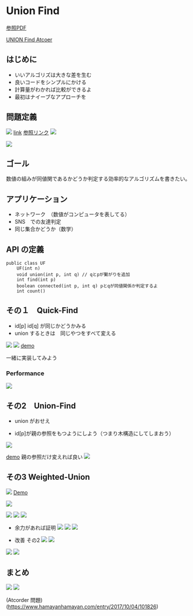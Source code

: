 # Union Find
[参照PDF](http://www.albertstam.com/Algorithms.pdf)

[UNION Find Atcoer](https://www.slideshare.net/chokudai/union-find-49066733)
## はじめに　　

* いいアルゴリズは大きな差を生む
* 良いコードをシンプルにかける
* 計算量がわかれば比較ができるよ
* 最初はナイーブなアプローチを

## 問題定義
![](Image/2020-03-29-22-04-10.png)
[link](https://youtu.be/gfSpPbJWzVs?list=PLRdD1c6QbAqJn0606RlOR6T3yUqFWKwmX&t=157)
[参照リンク](
https://algs4.cs.princeton.edu/15uf/)
![](Image/入力は整数のペアのシーケンスです。各整数はある型のオブジェクトを表しており、p%20qをpがqに接続されていることを意味するものとして解釈します。.png)

![](Image/2020-03-29-22-01-52.png)
## ゴール

数値の組みが同値関であるかどうか判定する効率的なアルゴリズムを書きたい。

## アプリケーション

* ネットワーク　（数値がコンピュータを表してる）
* SNS　での友達判定
* 同じ集合かどうか（数学）

## API の定義

```
public class UF
	UF(int n)
	void union(int p, int q) // qとpが繋がりを追加
	int find(int p)
	boolean connected(int p, int q) pとqが同値関係か判定するよ
	int count()
```

## その１　Quick-Find

* id[p] id[q] が同じかどうかみる
* union するときは　同じやつをすべて変える

![](Image/2020-03-29-22-11-57.png)
![](Image/2019-05-16-00-36-10.png)
[demo](https://www.youtube.com/watch?v=4gEaaTRz1h8)

一緒に実装してみよう

### Performance

![](Image/2019-05-18-18-30-32.png)


## その2　Union-Find

+ union がおせえ
* id[p]が親の参照をもつようにしよう（つまり木構造にしてしまおう）

![](Image/2019-05-18-18-34-39.png)

[demo](https://youtu.be/BcRLmCS8pfw?list=PLaLOVNqqD-2Hz-wATEaLxBGsZcdcDzMBw&t=179)
親の参照だけ変えれば良い
![](Image/2019-05-18-18-44-06.png)


## その3 Weighted-Union

![](Image/2019-05-18-18-48-08.png)
[Demo](https://youtu.be/Wme8SDUaBx8?list=PLaLOVNqqD-2Hz-wATEaLxBGsZcdcDzMBw&t=93)

![](Image/2019-05-18-18-49-39.png)

![](Image/2019-05-18-18-51-31.png)
![](Image/2020-03-29-22-34-27.png)
![](Image/2019-05-18-18-52-56.png)
* 余力があれば証明
![](Image/2019-05-18-19-16-26.png)
![](Image/2019-05-18-19-15-26.png)
![](Image/2019-05-18-19-17-59.png)

* 改善 その2
![](Image/2019-05-18-19-02-57.png)
![](Image/2019-05-18-19-08-53.png)

![](Image/2020-04-02-00-43-39.png)
![](Image/2020-04-02-00-45-11.png)

## まとめ

![](Image/2019-05-18-19-20-10.png)
![](Image/2019-05-18-19-09-03.png)


(Atcorder 問題)(https://www.hamayanhamayan.com/entry/2017/10/04/101826)